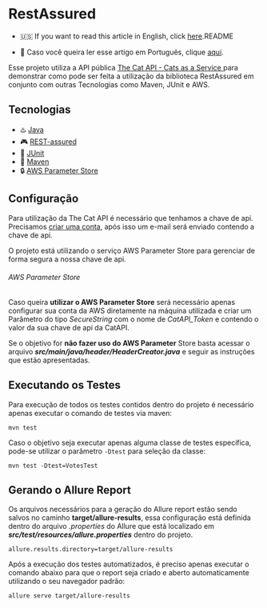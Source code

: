 # RestAssured

- :us: If you want to read this article in English, click [here](README.md).README

- :beginner: Caso você queira ler esse artigo em Português, clique [aqui](ReadmePT.md).

Esse projeto utiliza a API pública [The Cat API - Cats as a Service
](https://thecatapi.com/) para demonstrar como pode ser feita a utilização da biblioteca RestAssured em conjunto com outras Tecnologias como Maven, JUnit e AWS.

## Tecnologias
- :hotsprings:	[Java](https://www.java.com/)
- :video_game:	[REST-assured](https://rest-assured.io/)
- :space_invader:	[JUnit](https://junit.org/junit5/)
- :gift:	[Maven](https://maven.apache.org/)
- :lock:	[AWS Parameter Store](https://docs.aws.amazon.com/pt_br/systems-manager/latest/userguide/systems-manager-parameter-store.html)

## Configuração
Para utilização da The Cat API é necessário que tenhamos a chave de api. Precisamos [criar uma conta](https://thecatapi.com/signup), após isso um e-mail será enviado contendo a chave de api.

O projeto está utilizando o serviço AWS Parameter Store para gerenciar de forma segura a nossa chave de api.

 ###### AWS Parameter Store

Caso queira **utilizar o AWS Parameter Store** será necessário apenas configurar sua conta da AWS diretamente na máquina utilizada e criar um Parâmetro do tipo *SecureString* com o nome de *CatAPI_Token* e contendo o valor da sua chave de api da CatAPI.

Se o objetivo for **não fazer uso do AWS Parameter** Store basta acessar o arquivo **_src/main/java/header/HeaderCreator.java_** e seguir as instruções que estão apresentadas.


## Executando os Testes
Para execução de todos os testes contidos dentro do projeto é necessário apenas executar o comando de testes via maven:
```
mvn test
```

Caso o objetivo seja executar apenas alguma classe de testes específica, pode-se utilizar o parâmetro ```-Dtest``` para seleção da classe:
```
mvn test -Dtest=VotesTest
```

## Gerando o Allure Report
Os arquivos necessários para a geração do Allure report estão sendo salvos no caminho **target/allure-results**, essa configuração está definida dentro do arquivo *.properties* do Allure que está localizado em **_src/test/resources/allure.properties_** dentro do projeto.
```
allure.results.directory=target/allure-results
```

Após a execução dos testes automatizados, é preciso apenas executar o comando abaixo para que o report seja criado e aberto automaticamente utilizando o seu navegador padrão:
```
allure serve target/allure-results
```
